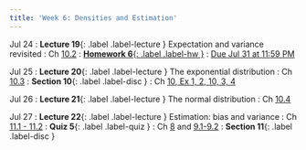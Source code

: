 ```yaml
---
title: 'Week 6: Densities and Estimation'
---
```


Jul 24
: **Lecture 19**{: .label .label-lecture } Expectation and variance revisited
    : Ch [10.2](http://stat88.org/textbook/content/Chapter_10/02_Expectation_and_Variance.html)
: [**Homework 6**{: .label .label-hw }](http://prob140.datahub.berkeley.edu/hub/user-redirect/git-pull?repo=https://github.com/stat88/content-su23&branch=main&subPath=hw/Homework_06.ipynb)
    : [Due Jul 31 at 11:59 PM](http://prob140.datahub.berkeley.edu/hub/user-redirect/git-pull?repo=https://github.com/stat88/content-su23&branch=main&subPath=hw/Homework_06.ipynb)

Jul 25
: **Lecture 20**{: .label .label-lecture } The exponential distribution
    : Ch [10.3](http://stat88.org/textbook/content/Chapter_10/03_The_Exponential_Distribution.html)
: **Section 10**{: .label .label-disc }
    : Ch [10, Ex 1, 2, 10, 3, 4](http://stat88.org/textbook/content/Chapter_10/05_Exercises.html)

Jul 26
: **Lecture 21**{: .label .label-lecture } The normal distribution
    : Ch [10.4](http://stat88.org/textbook/content/Chapter_10/04_The_Normal_Distribution.html)

Jul 27
: **Lecture 22**{: .label .label-lecture } Estimation: bias and variance
    : Ch [11.1 - 11.2](http://stat88.org/textbook/content/Chapter_11/00_Bias_Variance_and_Least_Squares.html)
: **Quiz 5**{: .label .label-quiz }
    : Ch [8](http://stat88.org/textbook/content/Chapter_08/00_Central_Limit_Theorem.html) and [9.1-9.2](http://stat88.org/textbook/content/Chapter_09/00_Inference.html)
: **Section 11**{: .label .label-disc } 
